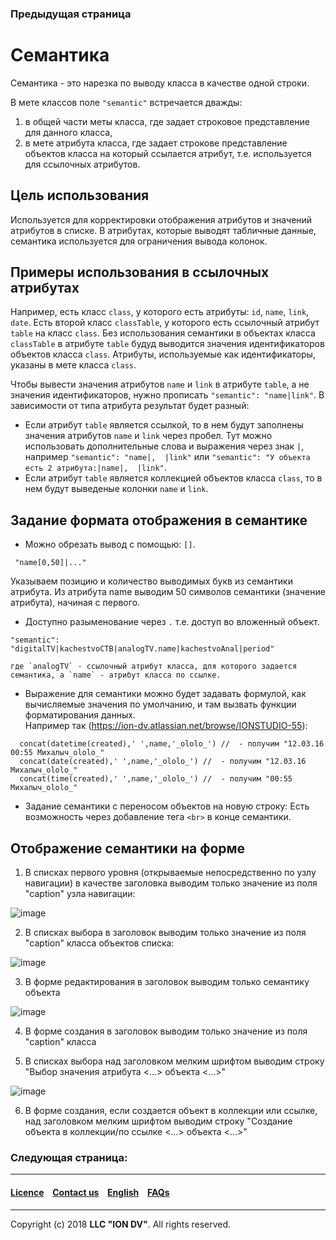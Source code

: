 ### Предыдущая страница []()
# Семантика
 
Семантика - это нарезка по выводу класса в качестве одной строки.

В мете классов поле `"semantic"` встречается дважды:

1. в общей части меты класса, где задает строковое представление для данного класса, 
2. в мете атрибута класса, где задает строкове представление объектов класса на который ссылается атрибут, т.е. используется для ссылочных атрибутов.

## Цель использования

Используется для корректировки отображения атрибутов и значений атрибутов в списке. В атрибутах, которые выводят табличные данные, семантика используется для ограничения вывода колонок.

## Примеры использования в ссылочных атрибутах

Например, есть класс `class`, у которого есть атрибуты: `id`, `name`, `link`, `date`. Есть второй класс `classTable`, у которого есть ссылочный атрибут `table` на класс `class`.
Без использования семантики в объектах класса `classTable` в атрибуте `table` будуд выводится значения идентификаторов объектов класса `class`.
Атрибуты, используемые как идентификаторы, указаны в мете класса `class`.

Чтобы вывести значения атрибутов `name` и `link` в атрибуте `table`, а не значения идентификаторов, нужно прописать `"semantic": "name|link"`. В зависимости от типа атрибута результат будет разный:

* Если атрибут `table` является ссылкой, то в нем будут заполнены значения атрибутов `name` и `link` через пробел.
Тут можно использовать дополнительные слова и выражения через знак `|`, например `"semantic": "name|,  |link"` или `"semantic": "У объекта есть 2 атрибута:|name|,  |link"`.
* Если атрибут `table` является коллекцией объектов класса `class`, то в нем будут выведеные колонки `name` и `link`.

## Задание формата отображения в семантике

* Можно обрезать вывод с помощью: `[]`. 
```
 "name[0,50]|..."
```
   Указываем позицию и количество выводимых букв из семантики атрибута. Из атрибута name выводим 50 символов семантики (значение атрибута), начиная с первого.
* Доступно разыменование через `.`  т.е. доступ во вложенный объект.
```
"semantic": "digitalTV|kachestvoCTB|analogTV.name|kachestvoAnal|period"
```
    где `analogTV` - ссылочный атрибут класса, для которого задается семантика, а `name` - атрибут класса по ссылке.
* Выражение для семантики можно будет задавать формулой, как вычисляемые значения по умолчанию, и там вызвать функции форматирования данных.  
    Например так (https://ion-dv.atlassian.net/browse/IONSTUDIO-55):
```
  concat(datetime(created),' ',name,'_ololo_') //  - получим "12.03.16 00:55 Михалыч_ololo_"
  concat(date(created),' ',name,'_ololo_') //  - получим "12.03.16 Михалыч_ololo_"
  concat(time(created),' ',name,'_ololo_') //  - получим "00:55 Михалыч_ololo_"
```

* Задание семантики с переносом объектов на новую строку: Есть возможность через добавление тега `<br>` в конце семантики.

## Отображение семантики на форме

1. В списках первого уровня (открываемые непосредственно по узлу навигации) в качестве заголовка выводим только значение из поля "caption" узла навигации:

![image](/uploads/59afe739d9efaaa078c1499afe70d029/image.png)

2. В списках выбора в заголовок выводим только значение из поля "caption" класса объектов списка:

![image](/uploads/28d34e91197c8ddc95c778ee13d83938/image.png)

3. В форме редактирования в заголовок выводим только семантику объекта

![image](/uploads/bf6ce13d60c4b83c4a772a5ac4d0f2f2/image.png)

4. В форме создания в заголовок выводим только значение из поля "caption" класса

5. В списках выбора над заголовком мелким шрифтом выводим строку "Выбор значения атрибута <...> объекта <...>"

![image](/uploads/b80a373f58bd54851394a271476a6c0a/image.png)

6. В форме создания, если создается объект в коллекции или ссылке, над заголовком мелким шрифтом выводим строку "Создание объекта в коллекции/по ссылке <...> объекта <...>"


### Следующая страница: []()
--------------------------------------------------------------------------  


 #### [Licence](/LICENCE.md) &ensp;  [Contact us](https://iondv.com) &ensp;  [English](/README.md)   &ensp; [FAQs](/faqs.md)          



--------------------------------------------------------------------------  

Copyright (c) 2018 **LLC "ION DV"**.
All rights reserved. 
